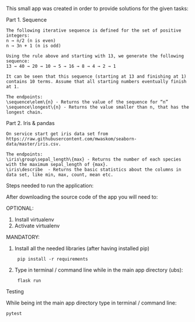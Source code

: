 This small app was created in order to provide solutions for the given tasks:

Part 1. Sequence
    
    The following iterative sequence is defined for the set of positive integers:
    n → n/2 (n is even)
    n → 3n + 1 (n is odd)

    Using the rule above and starting with 13, we generate the following sequence:
    13 → 40 → 20 → 10 → 5 → 16 → 8 → 4 → 2 → 1

    It can be seen that this sequence (starting at 13 and finishing at 1) contains 10 terms. Assume that all starting numbers eventually finish at 1.

    The endpoints:
    \sequence\elem\{n} - Returns the value of the sequence for “n”
    \sequence\longest\{n} - Returns the value smaller than n, that has the longest chain.

Part 2. Iris & pandas
    
    On service start get iris data set from https://raw.githubusercontent.com/mwaskom/seaborn-data/master/iris.csv.
    
    The endpoints:
    \iris\group\sepal_length\{max} - Returns the number of each species with the maximum sepal_length of {max}.
    \iris\describe  - Returns the basic statistics about the columns in data set, like min, max, count, mean etc.

Steps needed to run the application:

After downloading the source code of the app you will need to:

OPTIONAL:
1. Install virtualenv
2. Activate virtualenv

MANDATORY:
1. Install all the needed libraries (after having installed pip)

        pip install -r requirements
    
3. Type in terminal / command line while in the main app directory (ubs):
    
        flask run

Testing

While being int the main app directory type in terminal / command line:

    pytest
